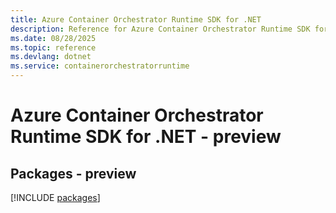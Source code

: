 ```yaml
---
title: Azure Container Orchestrator Runtime SDK for .NET
description: Reference for Azure Container Orchestrator Runtime SDK for .NET
ms.date: 08/28/2025
ms.topic: reference
ms.devlang: dotnet
ms.service: containerorchestratorruntime
---
```

# Azure Container Orchestrator Runtime SDK for .NET - preview
## Packages - preview
[!INCLUDE [packages](container-orchestrator-runtime-index.md)]